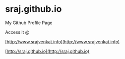 sraj.github.io
==============

My Github Profile Page

Access it @ 

[http://www.srajvenkat.info](http://www.srajvenkat.info)

[http://sraj.github.io](http://sraj.github.io)
